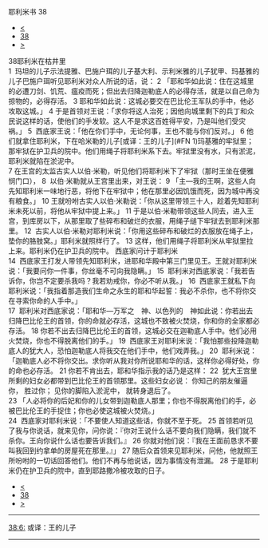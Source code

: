 ﻿





 耶利米书 38




* [<](bible/JER37.md)
* [38](bible/JER.md)
* [>](bible/JER39.md)



 
38耶利米在枯井里  
1  玛坦的儿子示法提雅、巴施户珥的儿子基大利、示利米雅的儿子犹甲、玛基雅的儿子巴施户珥听见耶利米对众人所说的话，说： 
2 「耶和华如此说：住在这城里的必遭刀剑、饥荒、瘟疫而死；但出去归降迦勒底人的必得存活，就是以自己命为掠物的，必得存活。 
3 耶和华如此说：这城必要交在巴比伦王军队的手中，他必攻取这城。」 
4 于是首领对王说：「求你将这人治死；因他向城里剩下的兵丁和众民说这样的话，使他们的手发软。这人不是求这百姓得平安，乃是叫他们受灾祸。」 
5  西底家王说：「他在你们手中，无论何事，王也不能与你们反对。」 
6 他们就拿住耶利米，下在哈米勒的儿子[或译：王的儿子](#FN
1)玛基雅的牢狱里；那牢狱在护卫兵的院中。他们用绳子将耶利米系下去。牢狱里没有水，只有淤泥，耶利米就陷在淤泥中。  
7 在王宫的太监古实人以伯·米勒，听见他们将耶利米下了牢狱（那时王坐在便雅悯门口）， 
8  以伯·米勒就从王宫里出来，对王说： 
9 「主—我的王啊，这些人向先知耶利米一味地行恶，将他下在牢狱中；他在那里必因饥饿而死，因为城中再没有粮食。」 
10 王就吩咐古实人以伯·米勒说：「你从这里带领三十人，趁着先知耶利米未死以前，将他从牢狱中提上来。」 
11 于是以伯·米勒带领这些人同去，进入王宫，到库房以下，从那里取了些碎布和破烂的衣服，用绳子缒下牢狱去到耶利米那里。 
12  古实人以伯·米勒对耶利米说：「你用这些碎布和破烂的衣服放在绳子上，垫你的胳肢窝。」耶利米就照样行了。 
13 这样，他们用绳子将耶利米从牢狱里拉上来。耶利米仍在护卫兵的院中。 西底家问计于耶利米  
14  西底家王打发人带领先知耶利米，进耶和华殿中第三门里见王。王就对耶利米说：「我要问你一件事，你丝毫不可向我隐瞒。」 
15  耶利米对西底家说：「我若告诉你，你岂不定要杀我吗？我若劝戒你，你必不听从我。」 
16  西底家王就私下向耶利米说：「我指着那造我们生命之永生的耶和华起誓：我必不杀你，也不将你交在寻索你命的人手中。」  
17  耶利米对西底家说：「耶和华—万军之　神、以色列的　神如此说：你若出去归降巴比伦王的首领，你的命就必存活，这城也不致被火焚烧，你和你的全家都必存活。 
18 你若不出去归降巴比伦王的首领，这城必交在迦勒底人手中。他们必用火焚烧，你也不得脱离他们的手。」 
19  西底家王对耶利米说：「我怕那些投降迦勒底人的犹大人，恐怕迦勒底人将我交在他们手中，他们戏弄我。」 
20  耶利米说：「迦勒底人必不将你交出。求你听从我对你所说耶和华的话，这样你必得好处，你的命也必存活。 
21 你若不肯出去，耶和华指示我的话乃是这样： 
22  犹大王宫里所剩的妇女必都带到巴比伦王的首领那里。这些妇女必说： 你知己的朋友催逼你， 胜过你； 见你的脚陷入淤泥中， 就转身退后了。  
23 「人必将你的后妃和你的儿女带到迦勒底人那里；你也不得脱离他们的手，必被巴比伦王的手捉住；你也必使这城被火焚烧。」  
24  西底家对耶利米说：「不要使人知道这些话，你就不至于死。 
25 首领若听见了我与你说话，就来见你，问你说：『你对王说什么话不要向我们隐瞒，我们就不杀你。王向你说什么话也要告诉我们。』 
26 你就对他们说：『我在王面前恳求不要叫我回到约拿单的房屋死在那里。』」 
27 随后众首领来见耶利米，问他，他就照王所吩咐的一切话回答他们。他们不再与他说话，因为事情没有泄漏。 
28 于是耶利米仍在护卫兵的院中，直到耶路撒冷被攻取的日子。 
* [<](bible/JER37.md)
* [38](bible/JER.md)
* [>](bible/JER39.md)





---


[38:6:](#V6)
或译：王的儿子




---









